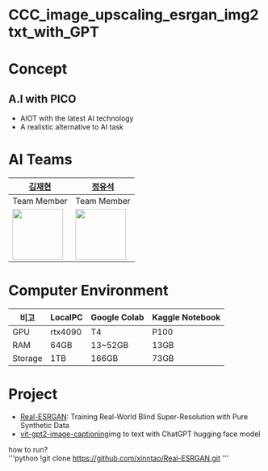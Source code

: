 # CCC_image_upscaling_esrgan_img2txt_with_GPT
# Concept
## A.I with PICO
- AIOT with the latest AI technology  
- A realistic alternative to AI task
  
# AI Teams 
[김재현](http://github.com/jh941213) |[정유석](https://github.com/dbtjr1103) |
------|------|
Team Member|Team Member|
<img src="https://user-images.githubusercontent.com/112835087/214769736-c6880568-a4f9-42f7-b5d9-3ef466b6a997.jpeg" width="100" height="100">|<img src ="https://user-images.githubusercontent.com/112835087/227434260-00788b7e-16ec-4d71-b2a5-2fa5fff37e6b.png" width="100" height="100">
  
# Computer Environment
비고| LocalPC | Google Colab | Kaggle Notebook |
-----|-------|-------|-------|
GPU | rtx4090 | T4 | P100
RAM | 64GB |13~52GB|13GB|
Storage | 1TB |166GB|73GB| 

# Project 
 - [Real-ESRGAN](https://github.com/xinntao/Real-ESRGAN.git): Training Real-World Blind Super-Resolution with Pure Synthetic Data  
 - [vit-gpt2-image-captioning](https://huggingface.co/nlpconnect/vit-gpt2-image-captioning)img to text with ChatGPT hugging face model  

how to run?  
'''python
!git clone https://github.com/xinntao/Real-ESRGAN.git
'''

 
